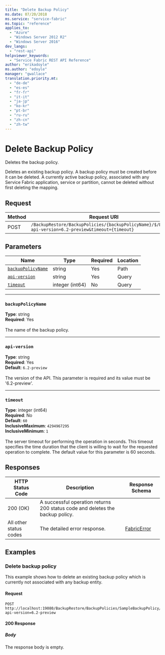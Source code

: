 ```yaml
---
title: "Delete Backup Policy"
ms.date: 07/20/2018
ms.service: "service-fabric"
ms.topic: "reference"
applies_to: 
  - "Azure"
  - "Windows Server 2012 R2"
  - "Windows Server 2016"
dev_langs: 
  - "rest-api"
helpviewer_keywords: 
  - "Service Fabric REST API Reference"
author: "erikadoyle"
ms.author: "edoyle"
manager: "gwallace"
translation.priority.mt: 
  - "de-de"
  - "es-es"
  - "fr-fr"
  - "it-it"
  - "ja-jp"
  - "ko-kr"
  - "pt-br"
  - "ru-ru"
  - "zh-cn"
  - "zh-tw"
---
```

# Delete Backup Policy
Deletes the backup policy.

Deletes an existing backup policy. A backup policy must be created before it can be deleted. A currently active backup policy, associated with any Service Fabric application, service or partition, cannot be deleted without first deleting the mapping.


## Request
| Method | Request URI |
| ------ | ----------- |
| POST | `/BackupRestore/BackupPolicies/{backupPolicyName}/$/Delete?api-version=6.2-preview&timeout={timeout}` |


## Parameters
| Name | Type | Required | Location |
| --- | --- | --- | --- |
| [`backupPolicyName`](#backuppolicyname) | string | Yes | Path |
| [`api-version`](#api-version) | string | Yes | Query |
| [`timeout`](#timeout) | integer (int64) | No | Query |

____
### `backupPolicyName`
__Type__: string <br/>
__Required__: Yes<br/>
<br/>
The name of the backup policy.

____
### `api-version`
__Type__: string <br/>
__Required__: Yes<br/>
__Default__: `6.2-preview` <br/>
<br/>
The version of the API. This parameter is required and its value must be '6.2-preview'.


____
### `timeout`
__Type__: integer (int64) <br/>
__Required__: No<br/>
__Default__: `60` <br/>
__InclusiveMaximum__: `4294967295` <br/>
__InclusiveMinimum__: `1` <br/>
<br/>
The server timeout for performing the operation in seconds. This timeout specifies the time duration that the client is willing to wait for the requested operation to complete. The default value for this parameter is 60 seconds.

## Responses

| HTTP Status Code | Description | Response Schema |
| --- | --- | --- |
| 200 (OK) | A successful operation returns 200 status code and deletes the backup policy.<br/> |  |
| All other status codes | The detailed error response.<br/> | [FabricError](sfclient-v63-model-fabricerror.md) |

## Examples

### Delete backup policy

This example shows how to delete an existing backup policy which is currently not associated with any backup entity.

#### Request
```
POST http://localhost:19080/BackupRestore/BackupPolicies/SampleBackupPolicy/$/Delete?api-version=6.2-preview
```

#### 200 Response
##### Body
The response body is empty.